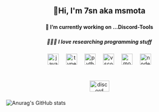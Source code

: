 <h2 align="center">👋Hi, I'm 7sn aka msmota</h2>

###

<h4 align="center">🔭 I’m currently working on ...Discord-Tools</h4>

###

<h5 align="center">🕵🏼‍♂️ I love researching programming stuff</h5>

###

<div align="center">
  <img src="https://cdn.jsdelivr.net/gh/devicons/devicon/icons/javascript/javascript-original.svg" height="30" alt="javascript logo"  />
  <img width="12" />
  <img src="https://cdn.jsdelivr.net/gh/devicons/devicon/icons/typescript/typescript-original.svg" height="30" alt="typescript logo"  />
  <img width="12" />
  <img src="https://cdn.jsdelivr.net/gh/devicons/devicon/icons/python/python-original.svg" height="30" alt="python logo"  />
  <img width="12" />
  <img src="https://cdn.jsdelivr.net/gh/devicons/devicon/icons/vscode/vscode-original.svg" height="30" alt="vscode logo"  />
  <img width="12" />
  <img src="https://cdn.jsdelivr.net/gh/devicons/devicon/icons/mongodb/mongodb-original.svg" height="30" alt="mongodb logo"  />
  <img width="12" />
  <img src="https://cdn.jsdelivr.net/gh/devicons/devicon/icons/nodejs/nodejs-original.svg" height="30" alt="nodejs logo"  />
</div>

###

<br clear="both">

<div align="center">
  <a href="https://discord.gg/al3" target="_blank">
    <img src="https://raw.githubusercontent.com/maurodesouza/profile-readme-generator/master/src/assets/icons/social/discord/default.svg" width="53" height="30" alt="discord logo"  />
  </a>
</div>

###

![Anurag's GitHub stats](https://github-readme-stats.vercel.app/api?username=anuraghazra&show_icons=true&theme=radical)

###
